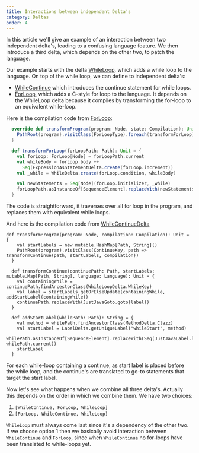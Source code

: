 ```yaml
---
title: Interactions between independent Delta's
category: Deltas
order: 4
---
```


In this article we'll give an example of an interaction between two independent delta's, leading to a confusing language feature. We then introduce a third delta, which depends on the other two, to patch the language.

Our example starts with the delta [WhileLoop](https://github.com/keyboardDrummer/Blender/blob/master/src/main/scala/deltas/javac/statements/WhileLoopDelta.scala), which adds a while loop to the language. On top of the while loop, we can define to independent delta's:
- [WhileContinue](https://github.com/keyboardDrummer/Blender/blob/master/src/main/scala/deltas/javac/statements/WhileContinueDelta.scala) which introduces the continue statement for while loops.
- [ForLoop](https://github.com/keyboardDrummer/Blender/blob/master/src/main/scala/deltas/javac/statements/ForLoopDelta.scala), which adds a C-style for loop to the language. It depends on the WhileLoop delta because it compiles by transforming the for-loop to an equivalent while-loop.

Here is the compilation code from [ForLoop](https://github.com/keyboardDrummer/Blender/blob/master/src/main/scala/deltas/javac/statements/ForLoopDelta.scala):

```scala
  override def transformProgram(program: Node, state: Compilation): Unit = {
    PathRoot(program).visitClass(ForLoopType).foreach(transformForLoop)
  }

  def transformForLoop(forLoopPath: Path): Unit = {
    val forLoop: ForLoop[Node] = forLoopPath.current
    val whileBody = forLoop.body ++
      Seq(ExpressionAsStatementDelta.create(forLoop.increment))
    val _while = WhileDelta.create(forLoop.condition, whileBody)

    val newStatements = Seq[Node](forLoop.initializer, _while)
    forLoopPath.asInstanceOf[SequenceElement].replaceWith(newStatements)
  }
```
The code is straightforward, it traverses over all for loop in the program, and replaces them with equivalent while loops.

And here is the compilation code from [WhileContinueDelta](https://github.com/keyboardDrummer/Blender/blob/master/src/main/scala/deltas/javac/statements/WhileContinueDelta.scala)
```
def transformProgram(program: Node, compilation: Compilation): Unit = {
    val startLabels = new mutable.HashMap[Path, String]()
    PathRoot(program).visitClass(ContinueKey, path => transformContinue(path, startLabels, compilation))
  }

  def transformContinue(continuePath: Path, startLabels: mutable.Map[Path, String], language: Language): Unit = {
    val containingWhile = continuePath.findAncestorClass(WhileLoopDelta.WhileKey)
    val label = startLabels.getOrElseUpdate(containingWhile, addStartLabel(containingWhile))
    continuePath.replaceWith(JustJavaGoto.goto(label))
  }

  def addStartLabel(whilePath: Path): String = {
    val method = whilePath.findAncestorClass(MethodDelta.Clazz)
    val startLabel = LabelDelta.getUniqueLabel("whileStart", method)
    whilePath.asInstanceOf[SequenceElement].replaceWith(Seq(JustJavaLabel.label(startLabel), whilePath.current))
    startLabel
  }
```
For each while-loop containing a continue, as start label is placed before the while loop, and the continue's are translated to go-to statements that target the start label.

Now let's see what happens when we combine all three delta's. Actually this depends on the order in which we combine them. We have two choices:

1. `[WhileContinue, ForLoop, WhileLoop]`
1. `[ForLoop, WhileContinue, WhileLoop]`

`WhileLoop` must always come last since it's a dependency of the other two. If we choose option 1 then we basically avoid interaction between `WhileContinue` and `ForLoop`, since when `WhileContinue` no for-loops have been translated to while-loops yet.




